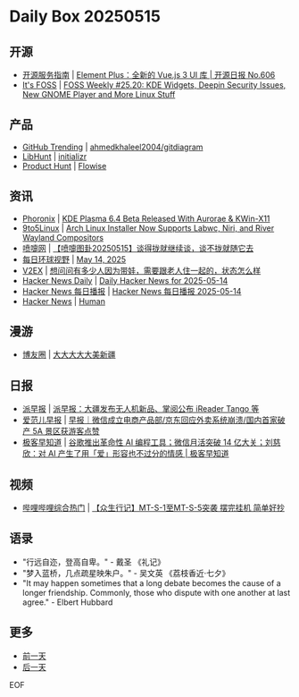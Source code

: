 # Daily Box 20250515

## 开源
- [开源服务指南](https://osguider.com/blog/) | [Element Plus：全新的 Vue.js 3 UI 库 | 开源日报 No.606](https://osguider.com/blog/post/daily/daily-606/)
- [It's FOSS](https://itsfoss.com/) | [FOSS Weekly #25.20: KDE Widgets, Deepin Security Issues, New GNOME Player and More Linux Stuff](https://itsfoss.com/newsletter/foss-weekly-25-20/)

## 产品
- [GitHub Trending](https://github.com/trending?since=daily) | [ahmedkhaleel2004/gitdiagram](https://github.com/ahmedkhaleel2004/gitdiagram)
- [LibHunt](https://www.libhunt.com/) | [initializr](https://www.libhunt.com/r/initializr)
- [Product Hunt](https://www.producthunt.com) | [Flowise](https://www.producthunt.com/posts/flowise)

## 资讯
- [Phoronix](https://www.phoronix.com/) | [KDE Plasma 6.4 Beta Released With Aurorae & KWin-X11](https://www.phoronix.com/news/KDE-Plasma-6.4-Beta)
- [9to5Linux](https://9to5linux.com/) | [Arch Linux Installer Now Supports Labwc, Niri, and River Wayland Compositors](https://9to5linux.com/arch-linux-installer-now-supports-labwc-niri-and-river-wayland-compositors)
- [喷嚏网](http://www.dapenti.com/blog/blog.asp?subjectid=70&name=xilei) | [【喷嚏图卦20250515】谈得拢就继续谈，谈不拢就随它去](http://www.dapenti.com/blog/more.asp?name=xilei&id=185975)
- [每日环球视野](https://idai.ly/) | [May 14, 2025](http://m.idai.ly/se/a193iG?1747152000)
- [V2EX](https://www.v2ex.com/) | [想问问有多少人因为带娃，需要跟老人住一起的，状态怎么样](https://www.v2ex.com/t/1131960)
- [Hacker News Daily](https://www.daemonology.net/hn-daily/) | [Daily Hacker News for 2025-05-14](https://www.daemonology.net/hn-daily/2025-05-14.html)
- [Hacker News 每日播报](https://hacker-news.agi.li/) | [Hacker News 每日播报 2025-05-14](https://hacker-news.agi.li/post/2025-05-14)
- [Hacker News](https://news.ycombinator.com/front) | [Human](https://news.ycombinator.com/item?id=43991396)

## 漫游
- [博友圈](https://www.boyouquan.com/home) | [大大大大大美新疆](https://www.boyouquan.com/go?from=feed&link=https%3A%2F%2Fhiwannz.com%2Farchives%2F1193.html)

## 日报
- [派早报](https://sspai.com/tag/%E6%B4%BE%E6%97%A9%E6%8A%A5) | [派早报：大疆发布无人机新品、掌阅公布 iReader Tango 等](https://sspai.com/post/99212)
- [爱范儿早报](https://www.ifanr.com/category/ifanrnews) | [早报｜微信成立电商产品部/京东回应外卖系统崩溃/国内首家破产 5A 景区获游客点赞](https://www.ifanr.com/1623776)
- [极客早知道](https://www.geekpark.net/column/74) | [谷歌推出革命性 AI 编程工具；微信月活突破 14 亿大关；刘慈欣：对 AI 产生了用「爱」形容也不过分的情感 | 极客早知道](https://www.geekpark.net/news/349257)

## 视频
- [哔哩哔哩综合热门](https://www.bilibili.com/v/popular/all/) | [【众生行记】MT-S-1至MT-S-5突袭 摆完挂机 简单好抄](https://b23.tv/BV1p5Eyz4E8u)

## 语录
- "行远自迩，登高自卑。" - 戴圣 《礼记》
- "梦入蓝桥，几点疏星映朱户。" - 吴文英 《荔枝香近·七夕》
- "It may happen sometimes that a long debate becomes the cause of a longer friendship. Commonly, those who dispute with one another at last agree." - Elbert Hubbard

## 更多
- [前一天](daily-box-20250514.md)
- [后一天](daily-box-20250516.md)

EOF